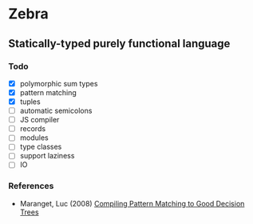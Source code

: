 # Zebra

## Statically-typed purely functional language

### Todo

- [x] polymorphic sum types
- [x] pattern matching
- [x] tuples
- [ ] automatic semicolons
- [ ] JS compiler
- [ ] records
- [ ] modules
- [ ] type classes
- [ ] support laziness
- [ ] IO

### References

- Maranget, Luc (2008) [Compiling Pattern Matching to Good Decision Trees](http://moscova.inria.fr/~maranget/papers/ml05e-maranget.pdf)
